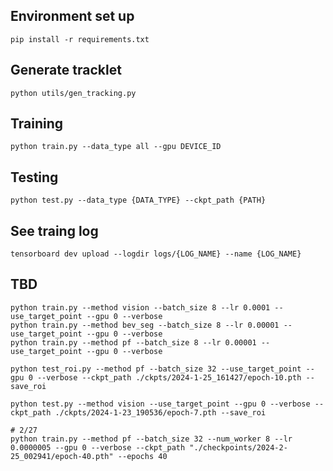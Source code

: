 ## **Environment set up**
	pip install -r requirements.txt

## **Generate tracklet**
	python utils/gen_tracking.py	

## **Training**
	python train.py --data_type all --gpu DEVICE_ID
	
## **Testing**
	python test.py --data_type {DATA_TYPE} --ckpt_path {PATH}

## **See traing log**
	tensorboard dev upload --logdir logs/{LOG_NAME} --name {LOG_NAME}

## TBD
	python train.py --method vision --batch_size 8 --lr 0.0001 --use_target_point --gpu 0 --verbose
	python train.py --method bev_seg --batch_size 8 --lr 0.00001 --use_target_point --gpu 0 --verbose
	python train.py --method pf --batch_size 8 --lr 0.00001 --use_target_point --gpu 0 --verbose
	
	python test_roi.py --method pf --batch_size 32 --use_target_point --gpu 0 --verbose --ckpt_path ./ckpts/2024-1-25_161427/epoch-10.pth --save_roi

	python test.py --method vision --use_target_point --gpu 0 --verbose --ckpt_path ./ckpts/2024-1-23_190536/epoch-7.pth --save_roi

	# 2/27
	python train.py --method pf --batch_size 32 --num_worker 8 --lr 0.0000005 --gpu 0 --verbose --ckpt_path "./checkpoints/2024-2-25_002941/epoch-40.pth" --epochs 40